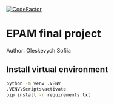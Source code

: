 [![CodeFactor](https://www.codefactor.io/repository/github/sofia-oles/final_project/badge)](https://www.codefactor.io/repository/github/sofia-oles/final_project)

# EPAM final project
Author: Oleskevych Sofiia

## Install virtual environment

```sh
python -m venv .VENV
.VENV\Scripts\activate
pip install -r requirements.txt
```
